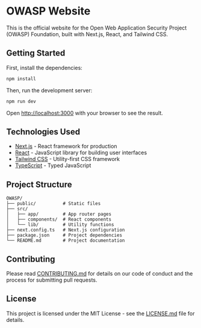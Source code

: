 # OWASP Website

This is the official website for the Open Web Application Security Project (OWASP) Foundation, built with Next.js, React, and Tailwind CSS.

## Getting Started

First, install the dependencies:

```bash
npm install
```

Then, run the development server:

```bash
npm run dev
```

Open [http://localhost:3000](http://localhost:3000) with your browser to see the result.

## Technologies Used

- [Next.js](https://nextjs.org/) - React framework for production
- [React](https://reactjs.org/) - JavaScript library for building user interfaces
- [Tailwind CSS](https://tailwindcss.com/) - Utility-first CSS framework
- [TypeScript](https://www.typescriptlang.org/) - Typed JavaScript

## Project Structure

```
OWASP/
├── public/          # Static files
├── src/
│   ├── app/         # App router pages
│   ├── components/  # React components
│   └── lib/         # Utility functions
├── next.config.ts   # Next.js configuration
├── package.json     # Project dependencies
└── README.md        # Project documentation
```

## Contributing

Please read [CONTRIBUTING.md](CONTRIBUTING.md) for details on our code of conduct and the process for submitting pull requests.

## License

This project is licensed under the MIT License - see the [LICENSE.md](LICENSE.md) file for details.
